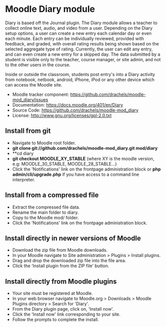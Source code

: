 # Moodle Diary module
Diary is based off the Journal plugin. The Diary module allows a teacher to collect online text, audio, and video from a user. Depending on the Diary setup options, a user can create a new entry each calendar day or even each minute. Each entry can be individually reviewed, provided with feedback, and graded, with overall rating results being shown based on the selected aggregate type of rating. Currently, the user can edit any entry, and can even create a new entry for a skipped day. The data submitted by a student is visible only to the teacher, course manager, or site admin, and not to the other users in the course. 

Inside or outside the classroom, students post entry's into a Diary
activity from notebook, netbook, android, iPhone, iPod or any other device
which can access the Moodle site. 

- Moodle tracker component: https://github.com/drachels/moodle-mod_diary/issues
- Documentation: https://docs.moodle.org/401/en/Diary
- Source Code: https://github.com/drachels/moodle-mod_diary
- License: http://www.gnu.org/licenses/gpl-2.0.txt

## Install from git
- Navigate to Moodle root folder.
- **git clone git://github.com/drachels/moodle-mod_diary.git mod/diary**
- **cd diary
- **git checkout MOODLE_XY_STABLE** (where XY is the moodle version, e.g: MOODLE_30_STABLE, MOODLE_28_STABLE...)
- Click the 'Notifications' link on the frontpage administration block or **php admin/cli/upgrade.php** if you have access to a command line interpreter.

## Install from a compressed file
- Extract the compressed file data.
- Rename the main folder to diary.
- Copy to the Moodle mod/ folder.
- Click the 'Notifications' link on the frontpage administration block.

## Install directly in newer versions of Moodle
- Download the zip file from Moodle downloads.
- In your Moodle navigate to Site administration > Plugins > Install plugins.
- Drag and drop the downloaded zip file into the file area.
- Click the 'Install plugin from the ZIP file' button.

## Install directly from Moodle plugins
- Your site must be registered at Moodle.
- In your web browser navigate to Moodle.org > Downloads > Moodle Plugins directory > Search for 'Diary'.
- From the Diary plugin page, click on, 'Install now'.
- Click the 'Install now' link corresponding to your site.
- Follow the prompts to complete the install.
